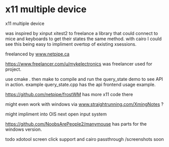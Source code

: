 # x11 multiple device
x11 multiple device

was inspired by xinput xitest2 to freelance a library that could connect to mice and keyboards to get their states the same method. with cairo I could see this being easy to impliment overtop of existing xsessions.

freelanced by www.netpipe.ca

https://www.freelancer.com/u/mykelectronics was freelancer used for project.

use cmake . then make to compile and run the query_state demo to see API in action.
example query_state.cpp has the api frontend usage example.


https://github.com/netpipe/frostWM has more x11 code there

might even work with windows via www.straightrunning.com/XmingNotes ?

might impliment into OIS next open input system

https://github.com/NoobsArePeople2/manymouse has parts for the windows version.



todo
xdotool screen click support and cairo passthrough /screenshots soon
